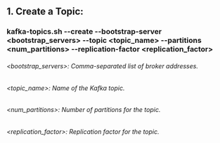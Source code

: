 ## 1. Create a Topic:

### kafka-topics.sh --create --bootstrap-server <bootstrap_servers> --topic <topic_name> --partitions <num_partitions> --replication-factor <replication_factor>

###### <bootstrap_servers>: Comma-separated list of broker addresses.
###### <topic_name>: Name of the Kafka topic.
###### <num_partitions>: Number of partitions for the topic.
###### <replication_factor>: Replication factor for the topic.


